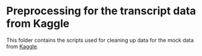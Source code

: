 # Preprocessing for the transcript data from Kaggle

This folder contains the scripts used for cleaning up data for the mock data from [Kaggle](https://www.kaggle.com/goweiting/ted-talks-transcript).
